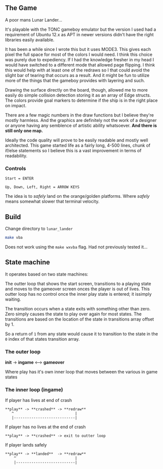 ## The Game

A poor mans Lunar Lander...

It's playable with the TONC gameboy emulator but the version I used had a 
requirement of Ubuntu 12.x as APT in newer versions didn't have the right 
libraries easily available.

It has been a while since I wrote this but it uses MODE3.  This gives each 
pixel the full space for most of the colors I would need.  I think this choice 
was purely due to expediency.  If I had the knowledge fresher in my head I 
would have switched to a different mode that allowed page flipping.  I 
think this would help with at least one of the redraws so I that could avoid 
the slight bar of tearing that occurs as a result.  And it might be fun to 
utilize more of the things that the gameboy provides with layering and such.

Drawing the surface directly on the board, though, allowed me to more easily do 
simple collision detection storing it as an array of Edge structs.  The colors 
provide goal markers to determine if the ship is in the right place on impact.

There are a few magic numbers in the draw functions but I believe they're 
mostly harmless.  And the graphics are definitely not the work of a designer
or anyone having any semblence of artistic ability whatsoever.  **And there is 
still only one map.**

Ideally the code quality will prove to be easily readable and mostly well 
architected.  This game started life as a fairly long, 4-500 lines, chunk of 
if/else statements so I believe this is a vast improvement in terms of 
readability.

### Controls

```
Start = ENTER

Up, Down, Left, Right = ARROW KEYS
```

The idea is to _safely_ land on the orange/golden platforms.  Where _safely_ 
means somewhat slower that terminal velocity.

## Build
 
Change directory to `lunar_lander`

```bash
make vba
```

Does not work using the `make wxvba` flag.  Had not previously tested it...

## State machine

It operates based on two state machines:

The outter loop that shows the start screen, transitions to a playing state and 
moves to the gameover screen onces the player is out of lives.  This outter loop has 
no control once the inner play state is entered; it issimply waiting.

The transition occurs when a state exits with something other than zero. Zero 
simply causes the state to play over again for most states.  The transitions 
are based on the location of the state in transitions array offset by 1.

So a return of `1` from any state would cause it to transition to the state in 
the `0` index of that states transition array.

### The outer loop

**init** -> **ingame** <--> **gameover**

Where play has it's own inner loop that moves between the various in game 
states

### The inner loop (ingame)

If player has lives at end of crash

```
**play** -> **crashed** -> **redraw**
   ^                            |
   |----------------------------|
```

If player has no lives at the end of crash
```
**play** -> **crashed** -> exit to outter loop
```
If player lands safely
```
**play** -> **landed**  -> **redraw**
    ^                           |
    |---------------------------|
```
